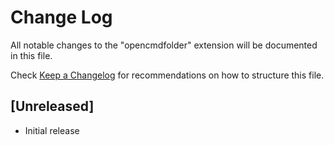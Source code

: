 # Change Log

All notable changes to the "opencmdfolder" extension will be documented in this file.

Check [Keep a Changelog](http://keepachangelog.com/) for recommendations on how to structure this file.

## [Unreleased]

- Initial release